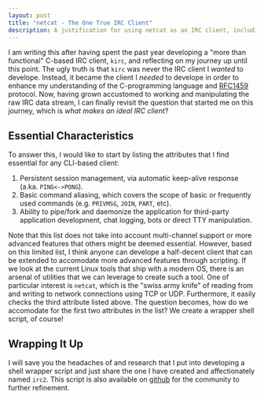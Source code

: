 ```yaml
---
layout: post
title: "netcat - The One True IRC Client"
description: A justification for using netcat as an IRC client, including an example IRC client wrapper script.
---
```


I am writing this after having spent the past year developing a "more than functional" C-based IRC client, `kirc`, and reflecting on my journey up until this point. The ugly truth is that `kirc` was never the IRC client I *wanted* to develope. Instead, it became the client I *needed* to develope in order to enhance my understanding of the C-programming language and [RFC1459](https://tools.ietf.org/html/rfc1459) protocol. Now, having grown accustomed to working and manipulating the raw IRC data stream, I can finally revisit the question that started me on this journey, which is *what makes an ideal IRC client*?

## Essential Characteristics

To answer this, I would like to start by listing the attributes that I find essential for any CLI-based client:

1. Persistent session management, via automatic keep-alive response (a.ka. `PING<->PONG`).
2. Basic command aliasing, which covers the scope of basic or frequently used commands (e.g. `PRIVMSG`, `JOIN`, `PART`, etc).
3. Ability to pipe/fork and daemonize the application for third-party application development, chat logging, bots or direct TTY manipulation.

Note that this list does not take into account multi-channel support or more advanced features that others might be deemed essential. However, based on this limited list, I think anyone can develope a half-decent client that can be extended to accomodate more advanced features through scripting. If we look at the current Linux tools that ship with a modern OS, there is an arsenal of utilities that we can leverage to create such a tool.  One of particular interest is `netcat`, which is the "swiss army knife" of reading from and writing to network connections using TCP or UDP. Furthermore, it easily checks the third attribute listed above. The question becomes, how do we accomodate for the first two attributes in the list?  We create a wrapper shell script, of course!

## Wrapping It Up

I will save you the headaches of and research that I put into developing a shell wrapper script and just share the one I have created and affectionately named `irc2`. This script is also available on [github](http://github.com/mcpcpc/irc2) for the community to further refinement.

<script src="https://github.com/mcpcpc/irc2/blob/master/irc2"></script>
